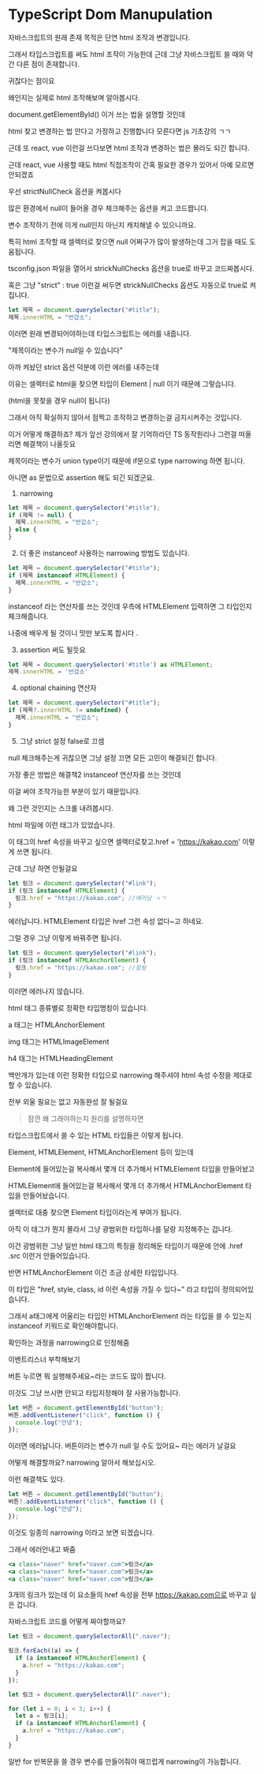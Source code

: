 # TypeScript Dom Manupulation

자바스크립트의 원래 존재 목적은 단연 html 조작과 변경입니다.

그래서 타입스크립트를 써도 html 조작이 가능한데 근데 그냥 자바스크립트 쓸 때와 약간 다른 점이 존재합니다.

귀찮다는 점이요

왜인지는 실제로 html 조작해보며 알아봅시다.

document.getElementById() 이거 쓰는 법을 설명할 것인데

html 찾고 변경하는 법 안다고 가정하고 진행합니다 모른다면 js 기초강의 ㄱㄱ

근데 또 react, vue 이런걸 쓰다보면 html 조작과 변경하는 법은 몰라도 되긴 합니다.

근데 react, vue 사용할 때도 html 직접조작이 간혹 필요한 경우가 있어서 아예 모르면 안되겠죠

우선 strictNullCheck 옵션을 켜봅시다

많은 환경에서 null이 들어올 경우 체크해주는 옵션을 켜고 코드짭니다.

변수 조작하기 전에 이게 null인지 아닌지 캐치해낼 수 있으니까요.

특히 html 조작할 때 셀렉터로 찾으면 null 어쩌구가 많이 발생하는데 그거 잡을 때도 도움됩니다.

tsconfig.json 파일을 열어서 strickNullChecks 옵션을 true로 바꾸고 코드짜봅시다.

혹은 그냥 "strict" : true 이런걸 써두면 strickNullChecks 옵션도 자동으로 true로 켜집니다.

```jsx
let 제목 = document.querySelector("#title");
제목.innerHTML = "반갑소";
```

이러면 원래 변경되어야하는데 타입스크립트는 에러를 내줍니다.

"제목이라는 변수가 null일 수 있습니다"

아까 켜놨던 strict 옵션 덕분에 이런 에러를 내주는데

이유는 셀렉터로 html을 찾으면 타입이 Element | null 이기 때문에 그렇습니다.

(html을 못찾을 경우 null이 됩니다)

그래서 아직 확실하지 않아서 점찍고 조작하고 변경하는걸 금지시켜주는 것입니다.

이거 어떻게 해결하죠? 제가 앞선 강의에서 잘 기억하라던 TS 동작원리나 그런걸 떠올리면 해결책이 나올듯요

제목이라는 변수가 union type이기 때문에 if문으로 type narrowing 하면 됩니다.

아니면 as 문법으로 assertion 해도 되긴 되겠군요.

1. narrowing

```jsx
let 제목 = document.querySelector("#title");
if (제목 != null) {
  제목.innerHTML = "반갑소";
} else {
}
```

2. 더 좋은 instanceof 사용하는 narrowing 방법도 있습니다.

```jsx
let 제목 = document.querySelector("#title");
if (제목 instanceof HTMLElement) {
  제목.innerHTML = "반갑소";
}
```

instanceof 라는 연산자를 쓰는 것인데 우측에 HTMLElement 입력하면 그 타입인지 체크해줍니다.

나중에 배우게 될 것이니 맛만 보도록 합시다 .

3. assertion 써도 될듯요

```jsx
let 제목 = document.querySelector('#title') as HTMLElement;
제목.innerHTML = '반갑소'
```

4. optional chaining 연산자

```jsx
let 제목 = document.querySelector("#title");
if (제목?.innerHTML != undefined) {
  제목.innerHTML = "반갑소";
}
```

5. 그냥 strict 설정 false로 끄셈

null 체크해주는게 귀찮으면 그냥 설정 끄면 모든 고민이 해결되긴 합니다.

가장 좋은 방법은 해결책2 instanceof 연산자를 쓰는 것인데

이걸 써야 조작가능한 부분이 있기 때문입니다.

왜 그런 것인지는 스크롤 내려봅시다.

html 파일에 <a href="naver.com"></a> 이런 태그가 있었습니다.

이 태그의 href 속성을 바꾸고 싶으면 셀렉터로찾고.href = 'https://kakao.com' 이렇게 쓰면 됩니다.

근데 그냥 하면 안될걸요

```jsx
let 링크 = document.querySelector("#link");
if (링크 instanceof HTMLElement) {
  링크.href = "https://kakao.com"; //에러남 ㅅㄱ
}
```

에러납니다. HTMLElement 타입은 href 그런 속성 없다~고 하네요.

그럴 경우 그냥 이렇게 바꿔주면 됩니다.

```jsx
let 링크 = document.querySelector("#link");
if (링크 instanceof HTMLAnchorElement) {
  링크.href = "https://kakao.com"; //잘됨
}
```

이러면 에러나지 않습니다.

html 태그 종류별로 정확한 타입명칭이 있습니다.

a 태그는 HTMLAnchorElement

img 태그는 HTMLImageElement

h4 태그는 HTMLHeadingElement

백만개가 있는데 이런 정확한 타입으로 narrowing 해주셔야 html 속성 수정을 제대로할 수 있습니다.

전부 외울 필요는 없고 자동완성 잘 될걸요

> 잠깐 왜 그래야하는지 원리를 설명하자면

타입스크립트에서 쓸 수 있는 HTML 타입들은 이렇게 됩니다.

Element, HTMLElement, HTMLAnchorElement 등이 있는데

Element에 들어있는걸 복사해서 몇개 더 추가해서 HTMLElement 타입을 만들어놨고

HTMLElement에 들어있는걸 복사해서 몇개 더 추가해서 HTMLAnchorElement 타입을 만들어놨습니다.

셀렉터로 대충 찾으면 Element 타입이라는게 부여가 됩니다.

아직 이 태그가 뭔지 몰라서 그냥 광범위한 타입하나를 달랑 지정해주는 겁니다.

이건 광범위한 그냥 일반 html 태그의 특징을 정리해둔 타입이기 때문에 안에 .href .src 이런거 안들어있습니다.

반면 HTMLAnchorElement 이건 조금 상세한 타입입니다.

이 타입은 "href, style, class, id 이런 속성을 가질 수 있다~" 라고 타입이 정의되어있습니다.

그래서 a태그에게 어울리는 타입인 HTMLAnchorElement 라는 타입을 쓸 수 있는지 instanceof 키워드로 확인해야합니다.

확인하는 과정을 narrowing으로 인정해줌

이벤트리스너 부착해보기

버튼 누르면 뭐 실행해주세요~라는 코드도 많이 짭니다.

이것도 그냥 쓰시면 안되고 타입지정해야 잘 사용가능합니다.

```jsx
let 버튼 = document.getElementById("button");
버튼.addEventListener("click", function () {
  console.log("안녕");
});
```

이러면 에러납니다. 버튼이라는 변수가 null 일 수도 있어요~ 라는 에러가 날걸요

어떻게 해결할까요? narrowing 알아서 해보십시오.

이런 해결책도 있다.

```jsx
let 버튼 = document.getElementById("button");
버튼?.addEventListener("click", function () {
  console.log("안녕");
});
```

이것도 일종의 narrowing 이라고 보면 되겠습니다.

그래서 에러안내고 봐줌

```jsx
<a class="naver" href="naver.com">링크</a>
<a class="naver" href="naver.com">링크</a>
<a class="naver" href="naver.com">링크</a>
```

3개의 링크가 있는데 이 요소들의 href 속성을 전부 https://kakao.com으로 바꾸고 싶은 겁니다.

자바스크립트 코드를 어떻게 짜야할까요?

```jsx
let 링크 = document.querySelectorAll(".naver");

링크.forEach((a) => {
  if (a instanceof HTMLAnchorElement) {
    a.href = "https://kakao.com";
  }
});
```

```jsx
let 링크 = document.querySelectorAll(".naver");

for (let i = 0; i < 3; i++) {
  let a = 링크[i];
  if (a instanceof HTMLAnchorElement) {
    a.href = "https://kakao.com";
  }
}
```

일반 for 반복문을 쓸 경우 변수를 만들어줘야 매끄럽게 narrowing이 가능합니다.
